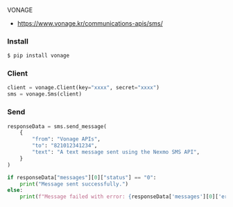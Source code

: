 
VONAGE
- https://www.vonage.kr/communications-apis/sms/

### Install

```bash
$ pip install vonage
```

### Client

```python
client = vonage.Client(key="xxxx", secret="xxxx")
sms = vonage.Sms(client)
```

### Send

```python
responseData = sms.send_message(
    {
        "from": "Vonage APIs",
        "to": "821012341234",
        "text": "A text message sent using the Nexmo SMS API",
    }
)

if responseData["messages"][0]["status"] == "0":
    print("Message sent successfully.")
else:
    print(f"Message failed with error: {responseData['messages'][0]['error-text']}")
```
